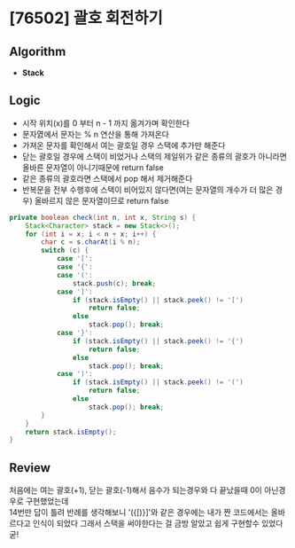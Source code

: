 # [76502] 괄호 회전하기
## Algorithm
- **Stack**

## Logic
- 시작 위치(x)를 0 부터 n - 1 까지 옮겨가며 확인한다
- 문자엸에서 문자는 % n 연산을 통해 가져온다
- 가져온 문자를 확인해서 여는 괄호일 경우 스택에 추가만 해준다
- 닫는 괄호일 경우에 스택이 비었거나 스택의 제일위가 같은 종류의 괄호가 아니라면 올바른 문자열이 아니기때문에 return false
- 같은 종류의 괄호라면 스택에서 pop 해서 제거해준다
- 반복문을 전부 수행후에 스택이 비어있지 않다면(여는 문자열의 개수가 더 많은 경우) 올바르지 않은 문자열이므로 return false

```java
private boolean check(int n, int x, String s) {
    Stack<Character> stack = new Stack<>();
    for (int i = x; i < n + x; i++) {
        char c = s.charAt(i % n);
        switch (c) {
            case '[':
            case '{':
            case '(':
                stack.push(c); break;
            case ']':
                if (stack.isEmpty() || stack.peek() != '[')
                    return false;
                else
                    stack.pop(); break;
            case '}':
                if (stack.isEmpty() || stack.peek() != '{')
                    return false;
                else
                    stack.pop(); break;
            case ')':
                if (stack.isEmpty() || stack.peek() != '(')
                    return false;
                else
                    stack.pop(); break;
        }
    }
    return stack.isEmpty();
}
```

## Review
처음에는 여는 괄호(+1), 닫는 괄호(-1)해서 음수가 되는경우와 다 끝났을때 0이 아닌경우로 구현했었는데  
14번만 답이 틀려 반례를 생각해보니 '({[)}]'와 같은 경우에는 내가 짠 코드에서는 올바르다고 인식이 되었다 
그래서 스택을 써야한다는 걸 금방 알았고 쉽게 구현할수 있었다 굳!

